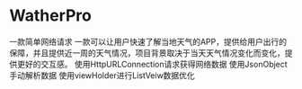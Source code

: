 # WatherPro
一款简单网络请求
一款可以让用户快速了解当地天气的APP，提供给用户出行的保障，并且提供近一周的天气情况，项目背景取决于当天天气情况变化而变化，提供更好的交互感。
使用HttpURLConnection请求获得网络数据
使用JsonObject手动解析数据
使用viewHolder进行ListVeiw数据优化
